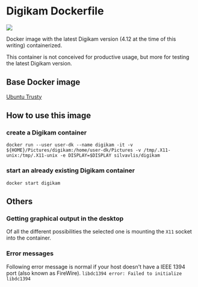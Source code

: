 # Digikam Dockerfile
[![](https://badge.imagelayers.io/silvavlis/digikam:latest.svg)](https://imagelayers.io/?images=silvavlis/digikam:latest 'Get your own badge on imagelayers.io')

Docker image with the latest Digikam version (4.12 at the time of this writing) containerized.

This container is not conceived for productive usage, but more for testing the latest Digikam version.

## Base Docker image

[Ubuntu Trusty](https://registry.hub.docker.com/_/ubuntu/)

## How to use this image

### create a Digikam container

`docker run --user user-dk --name digikam -it -v ${HOME}/Pictures/digikam:/home/user-dk/Pictures -v /tmp/.X11-unix:/tmp/.X11-unix -e DISPLAY=$DISPLAY silvavlis/digikam`

### start an already existing Digikam container

`docker start digikam`

## Others

### Getting graphical output in the desktop

Of all the different possibilities the selected one is mounting the `X11` socket into the container.

### Error messages
Following error message is normal if your host doesn't have a IEEE 1394 port (also known as FireWire).
`libdc1394 error: Failed to initialize libdc1394`
